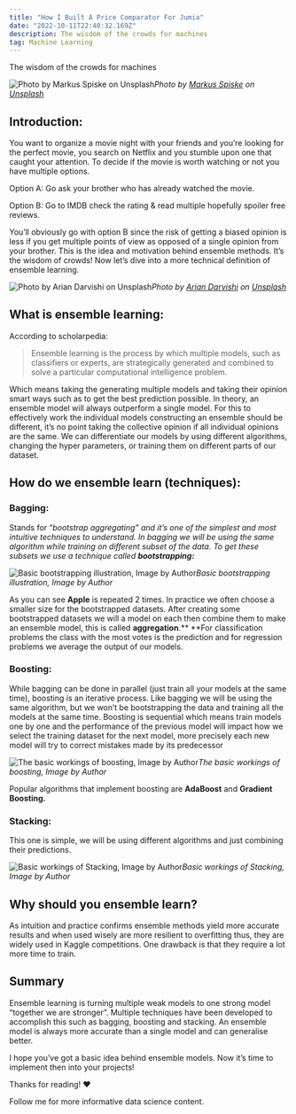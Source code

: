 ```yaml
---
title: "How I Built A Price Comparator For Jumia"
date: "2022-10-11T22:40:32.169Z"
description: The wisdom of the crowds for machines
tag: Machine Learning
---
```


The wisdom of the crowds for machines

![Photo by [Markus Spiske](https://unsplash.com/@markusspiske?utm_source=medium&utm_medium=referral) on [Unsplash](https://unsplash.com?utm_source=medium&utm_medium=referral)](https://cdn-images-1.medium.com/max/8736/0*HroBikMnYnFLNQvU)*Photo by [Markus Spiske](https://unsplash.com/@markusspiske?utm_source=medium&utm_medium=referral) on [Unsplash](https://unsplash.com?utm_source=medium&utm_medium=referral)*

## Introduction:

You want to organize a movie night with your friends and you’re looking for the perfect movie, you search on Netflix and you stumble upon one that caught your attention. To decide if the movie is worth watching or not you have multiple options.

Option A: Go ask your brother who has already watched the movie.

Option B: Go to IMDB check the rating & read multiple hopefully spoiler free reviews.

You’ll obviously go with option B since the risk of getting a biased opinion is less if you get multiple points of view as opposed of a single opinion from your brother. This is the idea and motivation behind ensemble methods. It’s the wisdom of crowds! Now let’s dive into a more technical definition of ensemble learning.

![Photo by [Arian Darvishi](https://unsplash.com/@arianismmm?utm_source=medium&utm_medium=referral) on [Unsplash](https://unsplash.com?utm_source=medium&utm_medium=referral)](https://cdn-images-1.medium.com/max/11060/0*rfHWRmxY_Yz4OuMI)*Photo by [Arian Darvishi](https://unsplash.com/@arianismmm?utm_source=medium&utm_medium=referral) on [Unsplash](https://unsplash.com?utm_source=medium&utm_medium=referral)*

## What is ensemble learning:

According to scholarpedia:
> Ensemble learning is the process by which multiple models, such as classifiers or experts, are strategically generated and combined to solve a particular computational intelligence problem.

Which means taking the generating multiple models and taking their opinion smart ways such as to get the best prediction possible. In theory, an ensemble model will always outperform a single model. For this to effectively work the individual models constructing an ensemble should be different, it’s no point taking the collective opinion if all individual opinions are the same. We can differentiate our models by using different algorithms, changing the hyper parameters, or training them on different parts of our dataset.

## How do we ensemble learn (techniques):

### Bagging:

Stands for “*bootstrap aggregating” and it’s one of the simplest and most intuitive techniques to understand. In bagging we will be using the same algorithm while training on different subset of the data. To get these subsets we use a technique called **bootstrapping:***

![Basic bootstrapping illustration, Image by Author](https://cdn-images-1.medium.com/max/2000/1*MGZ9rfKx2dSRI-K7IYPCCg.png)*Basic bootstrapping illustration, Image by Author*

As you can see **Apple** is repeated 2 times. In practice we often choose a smaller size for the bootstrapped datasets. After creating some bootstrapped datasets we will a model on each then combine them to make an ensemble model, this is called **aggregation**.** **For classification problems the class with the most votes is the prediction and for regression problems we average the output of our models.

### Boosting:

While bagging can be done in parallel (just train all your models at the same time), boosting is an iterative process. Like bagging we will be using the same algorithm, but we won’t be bootstrapping the data and training all the models at the same time. Boosting is sequential which means train models one by one and the performance of the previous model will impact how we select the training dataset for the next model, more precisely each new model will try to correct mistakes made by its predecessor

![The basic workings of boosting, Image by Author](https://cdn-images-1.medium.com/max/2000/1*392-uo0h6JbiCixcbHIHyQ.png)*The basic workings of boosting, Image by Author*

Popular algorithms that implement boosting are **AdaBoost** and **Gradient Boosting.**

### Stacking:

This one is simple, we will be using different algorithms and just combining their predictions.

![Basic workings of Stacking, Image by Author](https://cdn-images-1.medium.com/max/2000/1*012oLlKPCVpgqNI-nOQGMQ.png)*Basic workings of Stacking, Image by Author*

## Why should you ensemble learn?

As intuition and practice confirms ensemble methods yield more accurate results and when used wisely are more resilient to overfitting thus, they are widely used in Kaggle competitions. One drawback is that they require a lot more time to train.

## Summary

Ensemble learning is turning multiple weak models to one strong model “together we are stronger”. Multiple techniques have been developed to accomplish this such as bagging, boosting and stacking. An ensemble model is always more accurate than a single model and can generalise better.

I hope you’ve got a basic idea behind ensemble models. Now it’s time to implement then into your projects!

Thanks for reading! ❤

Follow me for more informative data science content.